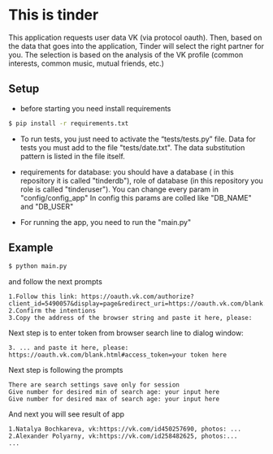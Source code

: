# This is tinder
This application requests user data VK (via protocol oauth).
Then, based on the data that goes into the application, Tinder will select the right partner for you. 
The selection is based on the analysis of the VK profile (common interests, common music, mutual friends, etc.)
## Setup
* before starting you need install requirements
```bash
$ pip install -r requirements.txt
```
* To run tests, you just need to activate the “tests/tests.py” file. Data for tests you must 
add to the file "tests/date.txt". The data substitution pattern is listed in the file itself.

* requirements for database: you should have a database
( in this repository it is called "tinderdb"), role of database 
(in this repository you role is called "tinderuser"). 
You can change every param in "config/config_app"
In config this params are colled like "DB_NAME" and "DB_USER"
* For running the app, you need to run the "main.py"
## Example
```bash
$ python main.py
```
and follow the next prompts
```text
1.Follow this link: https://oauth.vk.com/authorize?client_id=5490057&display=page&redirect_uri=https://oauth.vk.com/blank.html&scope=friends,photos,groups,pages&response_type=token&v=5.52
2.Confirm the intentions
3.Copy the address of the browser string and paste it here, please: 
 ```
Next step is to enter token from browser search line to dialog window: 
```text
3. ... and paste it here, please: https://oauth.vk.com/blank.html#access_token=your token here
```

Next step is following the prompts
```text
There are search settings save only for session
Give number for desired min of search age: your input here
Give number for desired max of search age: your input here
```

And next you will see result of app
```text
1.Natalya Bochkareva, vk:https://vk.com/id450257690, photos: ...
2.Alexander Polyarny, vk:https://vk.com/id258482625, photos:...
...
```
